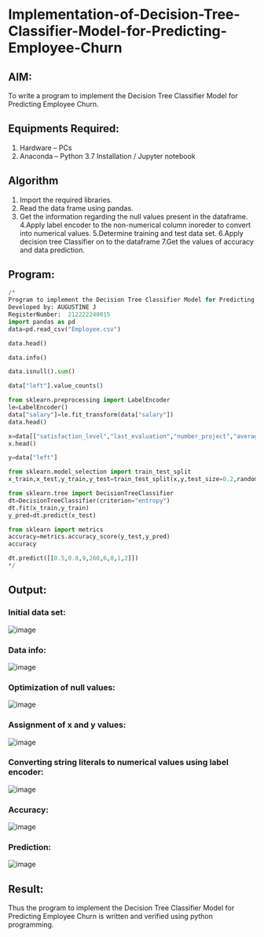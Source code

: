 # Implementation-of-Decision-Tree-Classifier-Model-for-Predicting-Employee-Churn

## AIM:
To write a program to implement the Decision Tree Classifier Model for Predicting Employee Churn.

## Equipments Required:
1. Hardware – PCs
2. Anaconda – Python 3.7 Installation / Jupyter notebook

## Algorithm
1. Import the required libraries.
2. Read the data frame using pandas.
3. Get the information regarding the null values present in the dataframe. 4.Apply label encoder to the non-numerical column inoreder to convert into numerical values. 5.Determine training and test data set. 6.Apply decision tree Classifier on to the dataframe 7.Get the values of accuracy and data prediction.

## Program:
```python
/*
Program to implement the Decision Tree Classifier Model for Predicting Employee Churn.
Developed by: AUGUSTINE J
RegisterNumber:  212222240015
import pandas as pd
data=pd.read_csv("Employee.csv")

data.head()

data.info()

data.isnull().sum()

data["left"].value_counts()

from sklearn.preprocessing import LabelEncoder
le=LabelEncoder()
data["salary"]=le.fit_transform(data["salary"])
data.head()

x=data[["satisfaction_level","last_evaluation","number_project","average_montly_hours","time_spend_company","Work_accident","promotion_last_5years","salary"]]
x.head()

y=data["left"]

from sklearn.model_selection import train_test_split
x_train,x_test,y_train,y_test=train_test_split(x,y,test_size=0.2,random_state=100)

from sklearn.tree import DecisionTreeClassifier
dt=DecisionTreeClassifier(criterion="entropy")
dt.fit(x_train,y_train)
y_pred=dt.predict(x_test)

from sklearn import metrics
accuracy=metrics.accuracy_score(y_test,y_pred)
accuracy

dt.predict([[0.5,0.8,9,260,6,0,1,2]])
*/
```

## Output:
### Initial data set:
![image](https://github.com/Augustine0306/Implementation-of-Decision-Tree-Classifier-Model-for-Predicting-Employee-Churn/assets/119404460/0266a6e5-67ef-4c63-b2f8-10fbf6dfe544)
### Data info:
![image](https://github.com/Augustine0306/Implementation-of-Decision-Tree-Classifier-Model-for-Predicting-Employee-Churn/assets/119404460/b111462a-b1ae-4199-a31d-71b7bf044549)
### Optimization of null values:
![image](https://github.com/Augustine0306/Implementation-of-Decision-Tree-Classifier-Model-for-Predicting-Employee-Churn/assets/119404460/eed18ee9-bfca-4c56-af87-0eacb8df843e)
### Assignment of x and y values:
![image](https://github.com/Augustine0306/Implementation-of-Decision-Tree-Classifier-Model-for-Predicting-Employee-Churn/assets/119404460/f30dfa2e-2663-4a62-8d65-4230f3db4c59)
### Converting string literals to numerical values using label encoder:
![image](https://github.com/Augustine0306/Implementation-of-Decision-Tree-Classifier-Model-for-Predicting-Employee-Churn/assets/119404460/51ea7864-7656-4c64-a6c8-40dacbdc92e1)
### Accuracy:
![image](https://github.com/Augustine0306/Implementation-of-Decision-Tree-Classifier-Model-for-Predicting-Employee-Churn/assets/119404460/52f9bcc6-029e-4c8c-bb4b-41dab67a43ab)
### Prediction:
![image](https://github.com/Augustine0306/Implementation-of-Decision-Tree-Classifier-Model-for-Predicting-Employee-Churn/assets/119404460/4aad4777-012f-4e43-a89c-c2f7afaee9bd)


## Result:
Thus the program to implement the  Decision Tree Classifier Model for Predicting Employee Churn is written and verified using python programming.
